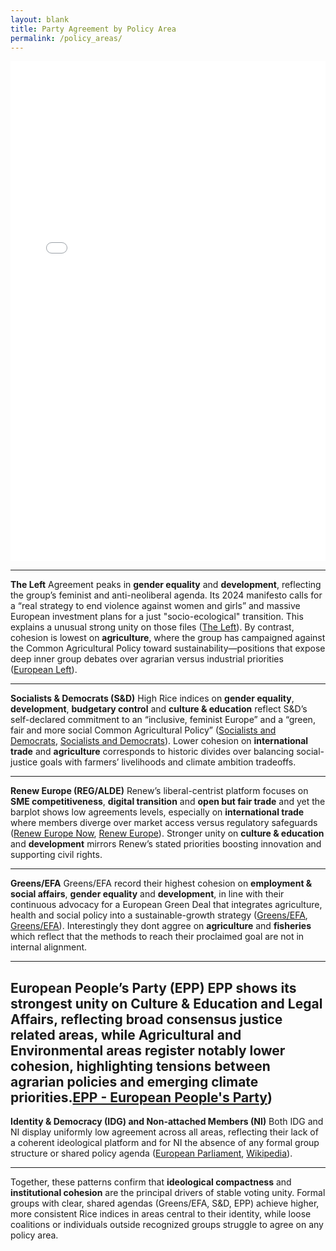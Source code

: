 ```yaml
---
layout: blank
title: Party Agreement by Policy Area  
permalink: /policy_areas/
---
```


<div style="display: flex; justify-content: center;">
  <iframe 
    src="/images/04_bar_rice_by_policy_and_party.html"
    style="width: 90vw; max-width: 1000px; height: 800px; border: none;"
    loading="lazy">
  </iframe>
</div>

---

**The Left**
Agreement peaks in **gender equality** and **development**, reflecting the group’s feminist and anti-neoliberal agenda. Its 2024 manifesto calls for a “real strategy to end violence against women and girls” and massive European investment plans for a just "socio-ecological" transition. This explains a unusual strong unity on those files ([The Left][1]). By contrast, cohesion is lowest on **agriculture**, where the group has campaigned against the Common Agricultural Policy toward sustainability—positions that expose deep inner group debates over agrarian versus industrial priorities ([European Left][2]).

---

**Socialists & Democrats (S\&D)**
High Rice indices on **gender equality**, **development**, **budgetary control** and **culture & education** reflect S\&D’s self-declared commitment to an “inclusive, feminist Europe” and a “green, fair and more social Common Agricultural Policy” ([Socialists and Democrats][3], [Socialists and Democrats][4]). Lower cohesion on **international trade** and **agriculture** corresponds to historic divides over balancing social-justice goals with farmers’ livelihoods and climate ambition tradeoffs.

---

**Renew Europe (REG/ALDE)**
Renew’s liberal-centrist platform focuses on **SME competitiveness**, **digital transition** and **open but fair trade** and yet the barplot shows low agreements levels, especially on **international trade** where members diverge over market access versus regulatory safeguards ([Renew Europe Now][5], [Renew Europe][6]). Stronger unity on **culture & education** and **development** mirrors Renew’s stated priorities boosting innovation and supporting civil rights.

---

**Greens/EFA**
Greens/EFA record their highest cohesion on **employment & social affairs**, **gender equality** and **development**, in line with their continuous advocacy for a European Green Deal that integrates agriculture, health and social policy into a sustainable-growth strategy ([Greens/EFA][7], [Greens/EFA][8]). Interestingly they dont aggree on **agriculture** and **fisheries** which reflect that the methods to reach their proclaimed goal are not in internal alignment.  

---

**European People’s Party (EPP)**
EPP shows its strongest unity on **Culture & Education** and **Legal Affairs**, reflecting broad consensus justice related areas, while **Agricultural** and **Environmental** areas register notably lower cohesion, highlighting tensions between agrarian policies and emerging climate priorities.[EPP - European People's Party][9])
---

**Identity & Democracy (IDG) and Non-attached Members (NI)**
Both IDG and NI display uniformly low agreement across all areas, reflecting their lack of a coherent ideological platform and for NI the absence of any formal group structure or shared policy agenda ([European Parliament][10], [Wikipedia][11]).

---

Together, these patterns confirm that **ideological compactness** and **institutional cohesion** are the principal drivers of stable voting unity. Formal groups with clear, shared agendas (Greens/EFA, S\&D, EPP) achieve higher, more consistent Rice indices in areas central to their identity, while loose coalitions or individuals outside recognized groups struggle to agree on any policy area.

[1]: https://left.eu/what-we-stand-for-2/?utm_source=chatgpt.com "What we stand for – The Left"
[2]: https://www.european-left.org/2024-eu-election-manifesto/?utm_source=chatgpt.com "European Elections Manifesto 2024 – Party of the European Left"
[3]: https://www.socialistsanddemocrats.eu/what-we-stand-for/our-priorities?utm_source=chatgpt.com "Our priorities | Socialists and Democrats"
[4]: https://www.socialistsanddemocrats.eu/committees/committee-agriculture-and-rural-development?utm_source=chatgpt.com "Committee on Agriculture and Rural Development"
[5]: https://www.reneweuropenow.eu/priorities?utm_source=chatgpt.com "Priorities - Renew Europe Now"
[6]: https://www.reneweuropegroup.eu/policies/2023-06-29/trade-position-paper?utm_source=chatgpt.com "Trade | Position paper - Renew Europe"
[7]: https://www.greens-efa.eu/en/fighting-for-you/our-parliamentary-work?utm_source=chatgpt.com "Our work in the European Parliament - Greens/EFA"
[8]: https://www.greens-efa.eu/en/?utm_source=chatgpt.com "The Greens/EFA in the European Parliament | Greens/EFA"
[9]: https://www.epp.eu/papers/epp-agriculture-ministers-guideline-navigating-for-the-cap-2027-and-beyond?utm_source=chatgpt.com "EPP - European People's Party - EPP Agriculture Ministers Guideline ..."
[10]: https://www.europarl.europa.eu/thinktank/en/document/LDM_BRI%282014%29140824?utm_source=chatgpt.com "Rules on political groups and non-attached Members"
[11]: https://en.wikipedia.org/wiki/Non-attached_members?utm_source=chatgpt.com "Non-attached members - Wikipedia"

